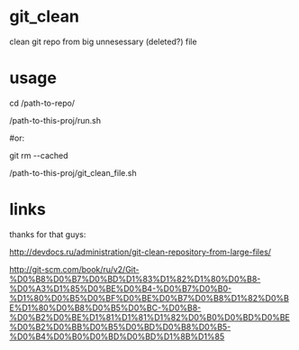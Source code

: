 # git_clean
clean git repo from big unnesessary (deleted?) file


# usage
cd /path-to-repo/

/path-to-this-proj/run.sh

#or:

git rm --cached <path-to-file>

/path-to-this-proj/git_clean_file.sh <path-to-file>


# links
thanks for that guys:

http://devdocs.ru/administration/git-clean-repository-from-large-files/

http://git-scm.com/book/ru/v2/Git-%D0%B8%D0%B7%D0%BD%D1%83%D1%82%D1%80%D0%B8-%D0%A3%D1%85%D0%BE%D0%B4-%D0%B7%D0%B0-%D1%80%D0%B5%D0%BF%D0%BE%D0%B7%D0%B8%D1%82%D0%BE%D1%80%D0%B8%D0%B5%D0%BC-%D0%B8-%D0%B2%D0%BE%D1%81%D1%81%D1%82%D0%B0%D0%BD%D0%BE%D0%B2%D0%BB%D0%B5%D0%BD%D0%B8%D0%B5-%D0%B4%D0%B0%D0%BD%D0%BD%D1%8B%D1%85
